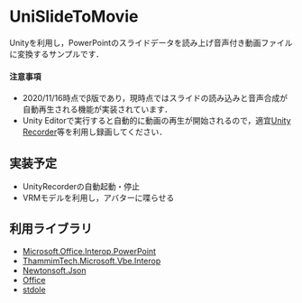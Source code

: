 # UniSlideToMovie
Unityを利用し，PowerPointのスライドデータを読み上げ音声付き動画ファイルに変換するサンプルです．

#### 注意事項

- 2020/11/16時点でβ版であり，現時点ではスライドの読み込みと音声合成が自動再生される機能が実装されています．
- Unity Editorで実行すると自動的に動画の再生が開始されるので，適宜[Unity Recorder](https://docs.unity3d.com/Packages/com.unity.recorder@2.0/manual/index.html)等を利用し録画してください．

## 実装予定

- UnityRecorderの自動起動・停止
- VRMモデルを利用し，アバターに喋らせる

## 利用ライブラリ

- [Microsoft.Office.Interop.PowerPoint](https://www.nuget.org/packages/Microsoft.Office.Interop.PowerPoint/)
- [ThammimTech.Microsoft.Vbe.Interop](https://www.nuget.org/packages/ThammimTech.Microsoft.Vbe.Interop/)
- [Newtonsoft.Json](https://www.nuget.org/packages/Newtonsoft.Json/)
- [Office](https://www.nuget.org/packages/Office/)
- [stdole](https://www.nuget.org/packages/stdole/)
